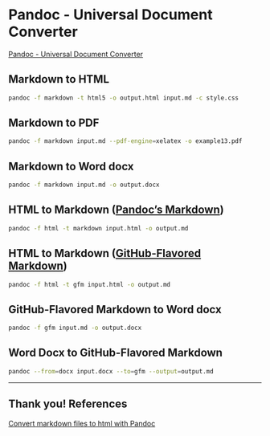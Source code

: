 # Pandoc - Universal Document Converter
[Pandoc - Universal Document Converter](https://pandoc.org/)

## Markdown to HTML

```bash
pandoc -f markdown -t html5 -o output.html input.md -c style.css
```

## Markdown to PDF

```bash
pandoc -f markdown input.md --pdf-engine=xelatex -o example13.pdf
```

## Markdown to Word docx

```bash
pandoc -f markdown input.md -o output.docx
```

## HTML to Markdown ([Pandoc’s Markdown](https://pandoc.org/MANUAL.html#pandocs-markdown))

```bash
pandoc -f html -t markdown input.html -o output.md
```

## HTML to Markdown ([GitHub-Flavored Markdown](https://docs.github.com/en/github/writing-on-github))

```bash
pandoc -f html -t gfm input.html -o output.md
```

## GitHub-Flavored Markdown to Word docx

```bash
pandoc -f gfm input.md -o output.docx
```

## Word Docx to GitHub-Flavored Markdown

```bash
pandoc --from=docx input.docx --to=gfm --output=output.md
```

<!-- ## PowerPoint to Markdown -->

---

## Thank you! References
[Convert markdown files to html with Pandoc](https://gist.github.com/atelierbram/09c8fb742f1518f09ff9e4338ab8f7fb)
